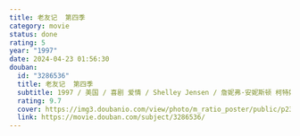 ```yaml
---
title: 老友记  第四季
category: movie
status: done
rating: 5
year: "1997"
date: 2024-04-23 01:56:30
douban:
  id: "3286536"
  title: 老友记  第四季
  subtitle: 1997 / 美国 / 喜剧 爱情 / Shelley Jensen / 詹妮弗·安妮斯顿 柯特妮·考克斯
  rating: 9.7
  cover: https://img3.doubanio.com/view/photo/m_ratio_poster/public/p2375152053.jpg
  link: https://movie.douban.com/subject/3286536/
---
```


